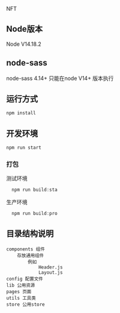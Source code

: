 NFT


## Node版本
Node V14.18.2 

## node-sass 
node-sass 4.14+ 只能在node V14+ 版本执行


## 运行方式
```js
npm install
```

## 开发环境
```js
npm run start
```


### 打包

测试环境
```js
  npm run build:sta
```

生产环境
```js
  npm run build:pro
```

## 目录结构说明

```
components 组件
    存放通用组件
        例如
            Header.js
            Layout.js
config 配置文件
lib 公用资源
pages 页面
utils 工具类
store 公用store

```
